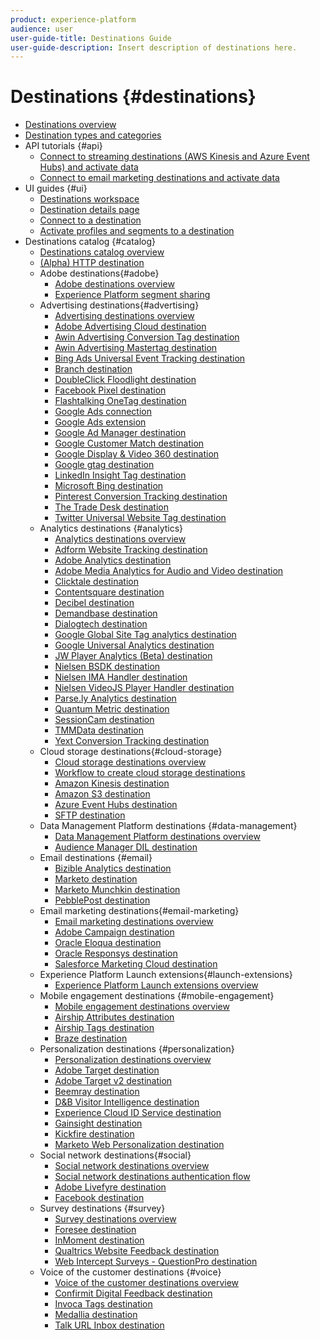 ```yaml
---
product: experience-platform
audience: user
user-guide-title: Destinations Guide
user-guide-description: Insert description of destinations here.
---
```


# Destinations {#destinations}

* [Destinations overview](./home.md)
* [Destination types and categories](./destination-types.md)
* API tutorials {#api}
    * [Connect to streaming destinations (AWS Kinesis and Azure Event Hubs) and activate data](./api/streaming-destinations.md)
    * [Connect to email marketing destinations and activate data](./api/email-marketing.md)
* UI guides {#ui}
    * [Destinations workspace](./ui/destinations-workspace.md)
    * [Destination details page](./ui/destination-details-page.md)
    * [Connect to a destination](./ui/connect-destination.md)
    * [Activate profiles and segments to a destination](./ui/activate-destinations.md)
* Destinations catalog {#catalog}
    * [Destinations catalog overview](./catalog/overview.md)
    * [ (Alpha) HTTP destination](./catalog/http-destination.md)
    * Adobe destinations{#adobe}
        * [Adobe destinations overview](./catalog/adobe/overview.md)
        * [Experience Platform segment sharing](https://docs.adobe.com/help/en/audience-manager/user-guide/implementation-integration-guides/integration-experience-platform/aam-aep-audience-sharing.html)
    * Advertising destinations{#advertising}
        * [Advertising destinations overview](./catalog/advertising/overview.md)
        * [Adobe Advertising Cloud destination](./catalog/advertising/adobe-advertising-cloud.md)
        * [Awin Advertising Conversion Tag destination](./catalog/advertising/awin-conversiontag.md)
        * [Awin Advertising Mastertag destination](./catalog/advertising/awin-mastertag.md)
        * [Bing Ads Universal Event Tracking destination](./catalog/advertising/bing-ads.md)
        * [Branch destination](./catalog/advertising/branch.md)
        * [DoubleClick Floodlight destination](./catalog/advertising/doubleclick-floodlight.md)
        * [Facebook Pixel destination](./catalog/advertising/facebook-pixel.md)
        * [Flashtalking OneTag destination](./catalog/advertising/flashtalking.md)
        * [Google Ads connection](./catalog/advertising/google-ads-destination.md)
        * [Google Ads extension](./catalog/advertising/google-ads-extension.md)
        * [Google Ad Manager destination](./catalog/advertising/google-ad-manager.md)
        * [Google Customer Match destination](./catalog/advertising/google-customer-match.md)
        * [Google Display & Video 360 destination](./catalog/advertising/google-dv360.md)
        * [Google gtag destination](./catalog/advertising/gtag-advertising.md)
        * [LinkedIn Insight Tag destination](./catalog/advertising/linkedin.md)
        * [Microsoft Bing destination](./catalog/advertising/bing.md)
        * [Pinterest Conversion Tracking destination](./catalog/advertising/pinterest.md)
        * [The Trade Desk destination](./catalog/advertising/tradedesk.md)
        * [Twitter Universal Website Tag destination](./catalog/advertising/twitter-uwt.md)
    * Analytics destinations {#analytics}
        * [Analytics destinations overview](./catalog/analytics/overview.md)
        * [Adform Website Tracking destination](./catalog/analytics/adform.md)
        * [Adobe Analytics destination](./catalog/analytics/adobe-analytics.md)
        * [Adobe Media Analytics for Audio and Video destination](./catalog/analytics/adobe-video-analytics.md)
        * [Clicktale destination](./catalog/analytics/clicktale.md)
        * [Contentsquare destination](./catalog/analytics/contentsquare.md)
        * [Decibel destination](./catalog/analytics/decibel.md)
        * [Demandbase destination](./catalog/analytics/demandbase.md)
        * [Dialogtech destination](./catalog/analytics/dialogtech.md)
        * [Google Global Site Tag analytics destination](./catalog/analytics/gtag-analytics.md)
        * [Google Universal Analytics destination](./catalog/analytics/google-universal-analytics.md)
        * [JW Player Analytics (Beta) destination](./catalog/analytics/jw-player-analytics.md)
        * [Nielsen BSDK destination](./catalog/analytics/nielsen-bsdk.md)
        * [Nielsen IMA Handler destination](./catalog/analytics/nielsen-ima.md)
        * [Nielsen VideoJS Player Handler destination](./catalog/analytics/nielsen-videojs.md)
        * [Parse.ly Analytics destination](./catalog/analytics/parsely.md)
        * [Quantum Metric destination](./catalog/analytics/quantum-metric.md)
        * [SessionCam destination](./catalog/analytics/sessioncam.md)
        * [TMMData destination](./catalog/analytics/tmmdata.md)
        * [Yext Conversion Tracking destination](./catalog/analytics/yext.md)
    * Cloud storage destinations{#cloud-storage}
        * [Cloud storage destinations overview](./catalog/cloud-storage/overview.md)
        * [Workflow to create cloud storage destinations](./catalog/cloud-storage/workflow.md)
        * [Amazon Kinesis destination](./catalog/cloud-storage/amazon-kinesis.md)
        * [Amazon S3 destination](./catalog/cloud-storage/amazon-s3.md)
        * [Azure Event Hubs destination](./catalog/cloud-storage/azure-event-hubs.md)
        * [SFTP destination](./catalog/cloud-storage/sftp.md)
    * Data Management Platform destinations {#data-management}
        * [Data Management Platform destinations overview](./catalog/data-management/overview.md)
        * [Audience Manager DIL destination](./catalog/data-management/aam-dil-extension.md)
    * Email destinations {#email}
        * [Bizible Analytics destination](./catalog/email/bizible.md)
        * [Marketo destination](./catalog/email/marketo.md)
        * [Marketo Munchkin destination](./catalog/email/marketo-munchkin.md)
        * [PebblePost destination](./catalog/email/pebblepost.md)
    * Email marketing destinations{#email-marketing}
        * [Email marketing destinations overview](./catalog/email-marketing/overview.md)
        * [Adobe Campaign destination](./catalog/email-marketing/adobe-campaign.md)
        * [Oracle Eloqua destination](./catalog/email-marketing/oracle-eloqua.md)
        * [Oracle Responsys destination](./catalog/email-marketing/oracle-responsys.md)
        * [Salesforce Marketing Cloud destination](./catalog/email-marketing/salesforce-marketing-cloud.md)
    * Experience Platform Launch extensions{#launch-extensions}
        * [Experience Platform Launch extensions overview](./catalog/launch-extensions/overview.md)  
    * Mobile engagement destinations {#mobile-engagement}
        * [Mobile engagement destinations overview](./catalog/mobile-engagement/overview.md)
        * [Airship Attributes destination](./catalog/mobile-engagement/airship-attributes.md)
        * [Airship Tags destination](./catalog/mobile-engagement/airship-tags.md)
        * [Braze destination](./catalog/mobile-engagement/braze.md)
    * Personalization destinations {#personalization}
        * [Personalization destinations overview](./catalog/personalization/overview.md)
        * [Adobe Target destination](./catalog/personalization/adobe-target.md)
        * [Adobe Target v2 destination](./catalog/personalization/adobe-target-v2.md)
        * [Beemray destination](./catalog/personalization/beemray.md)
        * [D&B Visitor Intelligence destination](./catalog/personalization/dnb.md)
        * [Experience Cloud ID Service destination](./catalog/personalization/adobe-ecid.md)
        * [Gainsight destination](./catalog/personalization/gainsight.md)
        * [Kickfire destination](./catalog/personalization/kickfire.md)
        * [Marketo Web Personalization destination](./catalog/personalization/marketo-web-personalization.md)
    * Social network destinations{#social}
        * [Social network destinations overview](./catalog/social/overview.md)
        * [Social network destinations authentication flow](./catalog/social/workflow.md)
        * [Adobe Livefyre destination](./catalog/social/adobe-livefyre.md)
        * [Facebook destination](./catalog/social/facebook.md)
    * Survey destinations {#survey}
        * [Survey destinations overview](./catalog/survey/overview.md)
        * [Foresee destination](./catalog/survey/foresee.md)
        * [InMoment destination](./catalog/survey/inmoment.md)
        * [Qualtrics Website Feedback destination](./catalog/survey/qualtrics.md)
        * [Web Intercept Surveys - QuestionPro destination](./catalog/survey/web-intercept-surveys.md)
    * Voice of the customer destinations {#voice}
        * [Voice of the customer destinations overview](./catalog/voice/overview.md)
        * [Confirmit Digital Feedback destination](./catalog/voice/confirmit-digital-feedback.md)
        * [Invoca Tags destination](./catalog/voice/invoca.md)
        * [Medallia destination](./catalog/voice/medallia.md)
        * [Talk URL Inbox destination](./catalog/voice/talkurl.md)